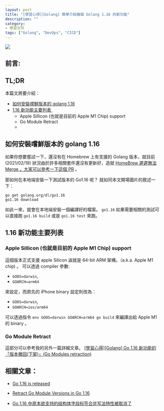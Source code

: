 ```yaml
---
layout: post
title: "[學習心得][Golang] 簡單介紹幾個 Golang 1.16 的新功能"
description: ""
category: 
- 學習文件
tags: ["Golang", "DevOps", "CICD"]
---
```




![](https://pbs.twimg.com/media/EuX3lDOXAAcP4hl?format=png&name=900x900)

## 前言:





## TL;DR 

本篇文將要介紹：

- <a href="#try-go">如何安裝嚐鮮版本的 golang 1.16</a>
- <a href="#116">1.16 新功能主要列表 </a>
  - Apple Sillicon (也就是目前的 Apple M1 Chip) support
  - Go Module Retract
  - 








## 如何安裝嚐鮮版本的 golang 1.16 

<a id="try-go"></a>

如果你想要嘗試一下，還沒有在 Homebrew 上有支援的 Golang 版本，就目前 (2021/02/19) 狀況由於許多相關套件還沒有更新好，造就 [HomeBrew 遲遲無法 Merge ，大家可以參考一下這個 PR](https://github.com/Homebrew/homebrew-core/pull/71289) 。

那如何在本地端安裝一下測試版本的 Go1.16 呢？ 就如同本文開場圖片的敘述一下：

```
go get golang.org/dl/go1.16
go1.16 download
```

如此一來，就會在本地端安裝一個編譯好的檔案。 `go1.16` 如果需要相關的測試可以直接跑 `go1.16 build` 或是 `go1.16 test` 來跑。



## 1.16 新功能主要列表

<a id="116"></a>



### Apple Sillicon (也就是目前的 Apple M1 Chip) support

這個版本正式支援 apple Silicon 誒就是 64-bit ARM 架構。（a.k.a. Apple M1 chip) 。 可以透過 compiler 參數:

- `GOOS=darwin`, 
- `GOARCH=arm64`

來設定，而原先的 iPhone binary 設定則改為：

- `GOOS=darwin`, 
- `GOARCH=ios/arm64`

可以透過指令 `env GOOS=darwin GOARCH=arm64 go build` 來編譯出給 Apple M1 的 binary 。



### Go Module Retract

這部分可以參考我的另外一篇詳細文章。 [[學習心得\][Golang] Go 1.16 新功能的「版本撤回(下架)」(Go Modules retraction)](http://www.evanlin.com/til-go-retract/)




## 相關文章：

- [Go 1.16 is released](https://blog.golang.org/go1.16)

- [Retract Go Module Versions in Go 1.16](https://golangtutorial.dev/tips/retract-go-module-versions/)

- [Go 1.16 中原本欲支持的结构体字段标签合并写法特性被取消了](https://mp.weixin.qq.com/s/7eLLhHt8hsTd6hmzj1AWTw)
